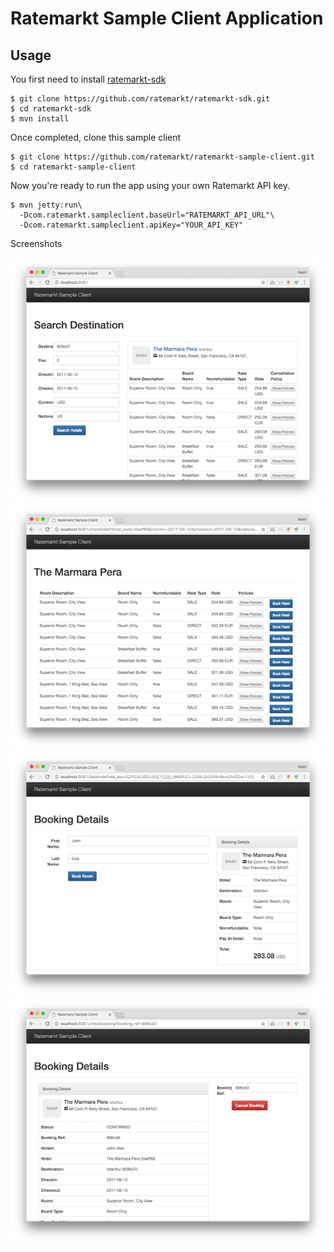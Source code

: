 # Ratemarkt Sample Client Application

## Usage

You first need to install [ratemarkt-sdk](https://github.com/ratemarkt/ratemarkt-sdk)

```
$ git clone https://github.com/ratemarkt/ratemarkt-sdk.git
$ cd ratemarkt-sdk
$ mvn install
```
Once completed, clone this sample client

```
$ git clone https://github.com/ratemarkt/ratemarkt-sample-client.git
$ cd ratemarkt-sample-client
```

Now you're ready to run the app using your own Ratemarkt API key.

```
$ mvn jetty:run\
  -Dcom.ratemarkt.sampleclient.baseUrl="RATEMARKT_API_URL"\
  -Dcom.ratemarkt.sampleclient.apiKey="YOUR_API_KEY"
```

Screenshots

![Step 1](https://raw.githubusercontent.com/ratemarkt/ratemarkt-sample-client/master/media/step_1.jpg)
![Step 2](https://raw.githubusercontent.com/ratemarkt/ratemarkt-sample-client/master/media/step_2.jpg)
![Step 3](https://raw.githubusercontent.com/ratemarkt/ratemarkt-sample-client/master/media/step_3.jpg)
![Step 4](https://raw.githubusercontent.com/ratemarkt/ratemarkt-sample-client/master/media/step_4.jpg)

